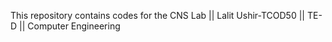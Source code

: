 This repository contains codes for the CNS Lab ||
Lalit Ushir-TCOD50 ||
TE-D  ||   Computer Engineering
